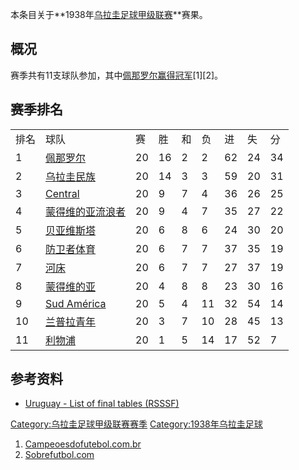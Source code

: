 本条目关于**1938年[乌拉圭足球甲级联赛](https://zh.wikipedia.org/wiki/乌拉圭足球甲级联赛 "wikilink")**赛果。

## 概况

赛季共有11支球队参加，其中[佩那罗尔赢得冠军](../Page/佩那罗尔足球俱乐部.md "wikilink")\[1\]\[2\]。

## 赛季排名

|    |                                                                     |    |    |   |    |    |    |    |
| -- | ------------------------------------------------------------------- | -- | -- | - | -- | -- | -- | -- |
| 排名 | 球队                                                                  | 赛  | 胜  | 和 | 负  | 进  | 失  | 分  |
| 1  | [佩那罗尔](../Page/佩那罗尔足球俱乐部.md "wikilink")                             | 20 | 16 | 2 | 2  | 62 | 24 | 34 |
| 2  | [乌拉圭民族](../Page/民族足球俱乐部.md "wikilink")                              | 20 | 14 | 3 | 3  | 59 | 20 | 31 |
| 3  | [Central](https://zh.wikipedia.org/wiki/Central_Español "wikilink") | 20 | 9  | 7 | 4  | 36 | 26 | 25 |
| 4  | [蒙得维的亚流浪者](../Page/蒙得维的亚流浪者足球俱乐部.md "wikilink")                     | 20 | 9  | 4 | 7  | 35 | 27 | 22 |
| 5  | [贝亚维斯塔](https://zh.wikipedia.org/wiki/贝亚维斯塔足球俱乐部 "wikilink")        | 20 | 6  | 8 | 6  | 24 | 30 | 20 |
| 6  | [防卫者体育](../Page/防卫者体育.md "wikilink")                                | 20 | 6  | 7 | 7  | 37 | 35 | 19 |
| 7  | [河床](../Page/河床竞技俱乐部_\(乌拉圭\).md "wikilink")                         | 20 | 6  | 7 | 7  | 27 | 37 | 19 |
| 8  | [蒙得维的亚](https://zh.wikipedia.org/wiki/蒙得维的亚竞赛俱乐部 "wikilink")        | 20 | 4  | 8 | 8  | 23 | 30 | 16 |
| 9  | [Sud América](https://zh.wikipedia.org/wiki/Sud_América "wikilink") | 20 | 5  | 4 | 11 | 32 | 54 | 14 |
| 10 | [兰普拉青年](https://zh.wikipedia.org/wiki/兰普拉青年 "wikilink")             | 20 | 3  | 7 | 10 | 28 | 45 | 13 |
| 11 | [利物浦](../Page/利物浦足球俱乐部_\(乌拉圭\).md "wikilink")                       | 20 | 1  | 5 | 14 | 17 | 52 | 7  |

## 参考资料

  - [Uruguay - List of final tables
    (RSSSF)](http://www.rsssf.com/tablesu/uruhist.html)

[Category:乌拉圭足球甲级联赛赛季](https://zh.wikipedia.org/wiki/Category:乌拉圭足球甲级联赛赛季 "wikilink")
[Category:1938年乌拉圭足球](https://zh.wikipedia.org/wiki/Category:1938年乌拉圭足球 "wikilink")

1.  [Campeoesdofutebol.com.br](http://www.campeoesdofutebol.com.br/uruguai.html)
2.  [Sobrefutbol.com](http://www.sobrefutbol.com/torneos/torneo_uruguayo.htm)